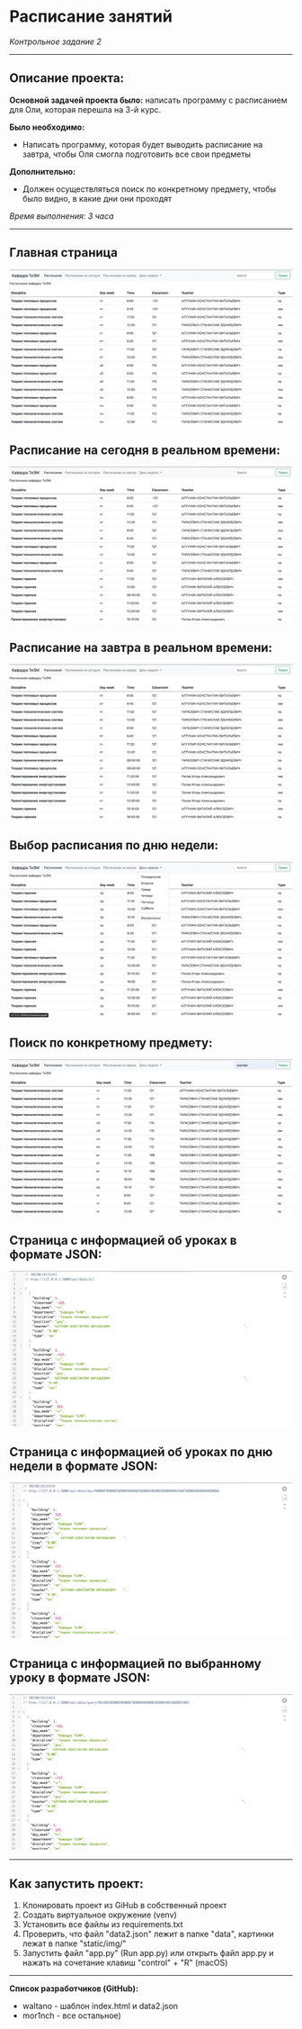 Расписание занятий
=
_Контрольное задание 2_

---
Описание проекта:
-
**Основной задачей проекта было:** написать программу с расписанием для Оли, которая перешла на 3-й курс.

**Было необходимо:**
* Написать программу, которая будет выводить расписание на завтра, чтобы Оля смогла подготовить все свои предметы

**Дополнительно:**
* Должен осуществляться поиск по конкретному предмету, чтобы было видно, в какие дни они проходят

_Время выполнения: 3 часа_

---
Главная страница
-
![img.png](static/img/img.png)

Расписание на сегодня в реальном времени:
-
![img.png](static/img/img1.png)

Расписание на завтра в реальном времени:
-
![img.png](static/img/img2.png)

Выбор расписания по дню недели:
-
![img.png](static/img/img3.png)

Поиск по конкретному предмету:
-
![img.png](static/img/img4.png)

Страница с информацией об уроках в формате JSON:
-
![img.png](static/img/img5.png)

Страница с информацией об уроках по дню недели в формате JSON:
-
![img.png](static/img/img6.png)

Страница с информацией по выбранному уроку в формате JSON:
-
![img.png](static/img/img7.png)

---
Как запустить проект:
-
1. Клонировать проект из GiHub в собственный проект
2. Создать виртуальное окружение (venv)
3. Установить все файлы из requirements.txt
4. Проверить, что файл "data2.json" лежит в папке "data", картинки лежат в папке "static/img/"
5. Запустить файл "app.py" (Run app.py) или открыть файл app.py и нажать на сочетание клавиш "control" + "R" (macOS)

---
**Список разработчиков (GitHub):**
* waltano - шаблон index.html и data2.json
* mor1nch - все остальное)